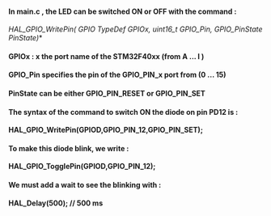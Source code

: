 #### In main.c , the LED can be switched ON or OFF with the command :

**HAL_GPIO_WritePin( GPIO TypeDef* GPIOx, uint16_t GPIO_Pin, GPIO_PinState PinState)**

#### **GPIOx** : x the port name of the STM32F40xx (from A ... I )
#### **GPIO_Pin** specifies the pin of the GPIO_PIN_x port from (0 ... 15)
#### **PinState** can be either GPIO_PIN_RESET or GPIO_PIN_SET

#### The syntax of the command to switch ON the diode on pin PD12 is :

**HAL_GPIO_WritePin(GPIOD,GPIO_PIN_12,GPIO_PIN_SET);**

#### To make this diode blink, we write :
**HAL_GPIO_TogglePin(GPIOD,GPIO_PIN_12);**

#### We must add a wait to see the blinking with :
**HAL_Delay(500); // 500 ms**

